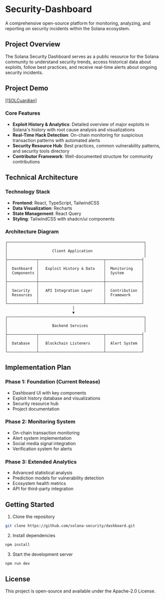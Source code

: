 # Security-Dashboard

A comprehensive open-source platform for monitoring, analyzing, and reporting on security incidents within the Solana ecosystem.



## Project Overview

The Solana Security Dashboard serves as a public resource for the Solana community to understand security trends, access historical data about exploits, follow best practices, and receive real-time alerts about ongoing security incidents.

## Project Demo 
[![SOLCuardian]]([https://www.youtube.com/watch?v=video-id](https://youtu.be/i3VjNOUQZDE))

### Core Features

- **Exploit History & Analytics**: Detailed overview of major exploits in Solana's history with root cause analysis and visualizations
- **Real-Time Hack Detection**: On-chain monitoring for suspicious transaction patterns with automated alerts
- **Security Resource Hub**: Best practices, common vulnerability patterns, and security tools directory
- **Contributor Framework**: Well-documented structure for community contributions

## Technical Architecture

### Technology Stack

- **Frontend**: React, TypeScript, TailwindCSS
- **Data Visualization**: Recharts
- **State Management**: React Query
- **Styling**: TailwindCSS with shadcn/ui components

### Architecture Diagram

```
┌─────────────────────────────────────────────────────────────┐
│                                                             │
│                    Client Application                       │
│                                                             │
├─────────────┬─────────────────────────────┬────────────────┤
│             │                             │                │
│  Dashboard  │   Exploit History & Data    │  Monitoring    │
│  Components │                             │  System        │
│             │                             │                │
├─────────────┼─────────────────────────────┼────────────────┤
│             │                             │                │
│  Security   │   API Integration Layer     │  Contribution  │
│  Resources  │                             │  Framework     │
│             │                             │                │
└─────────────┴─────────────────────────────┴────────────────┘
                              │
                              ▼
┌─────────────────────────────────────────────────────────────┐
│                                                             │
│                    Backend Services                         │
│                                                             │
├─────────────┬─────────────────────────────┬────────────────┤
│             │                             │                │
│  Database   │   Blockchain Listeners      │  Alert System  │
│             │                             │                │
└─────────────┴─────────────────────────────┴────────────────┘
```

## Implementation Plan

### Phase 1: Foundation (Current Release)
- Dashboard UI with key components
- Exploit history database and visualizations
- Security resource hub
- Project documentation

### Phase 2: Monitoring System
- On-chain transaction monitoring
- Alert system implementation
- Social media signal integration
- Verification system for alerts

### Phase 3: Extended Analytics
- Advanced statistical analysis
- Prediction models for vulnerability detection
- Ecosystem health metrics
- API for third-party integration


## Getting Started

1. Clone the repository
```bash
git clone https://github.com/solana-security/dashboard.git
```

2. Install dependencies
```bash
npm install
```

3. Start the development server
```bash
npm run dev
```

## License

This project is open-source and available under the Apache-2.0 License.
